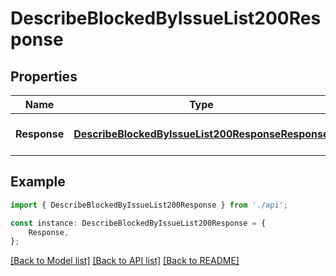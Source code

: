 # DescribeBlockedByIssueList200Response


## Properties

Name | Type | Description | Notes
------------ | ------------- | ------------- | -------------
**Response** | [**DescribeBlockedByIssueList200ResponseResponse**](DescribeBlockedByIssueList200ResponseResponse.md) |  | [optional] [default to undefined]

## Example

```typescript
import { DescribeBlockedByIssueList200Response } from './api';

const instance: DescribeBlockedByIssueList200Response = {
    Response,
};
```

[[Back to Model list]](../README.md#documentation-for-models) [[Back to API list]](../README.md#documentation-for-api-endpoints) [[Back to README]](../README.md)
